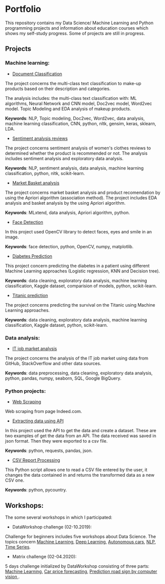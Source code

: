 # Portfolio

This repository contains my Data Science/ Machine Learning and Python programming projects and information about education courses which shows my self-study progress. Some of projects are still in progress.

## Projects
### Machine learning:

* [Document Classification](https://github.com/aniass/Document-Classification-NLP)

The project concerns the multi-class text classification to make-up products based on their description and categories. 

The analysis includes: the multi-class text classification with:  ML algorithms,  Neural Network and CNN model, Doc2vec model, Word2vec model. 
Topic Modeling and EDA analysis of makeup products.

**Keywords**: NLP, Topic modeling, Doc2vec, Word2vec, data analysis, machine learning classification, CNN, python, nltk, gensim, keras, sklearn, LDA.

* [Sentiment analysis reviews](https://github.com/aniass/Sentiment-analysis-reviews)

The project concerns sentiment analysis of women's clothes reviews to determined whether the product is recommended or not. The analysis includes sentiment analysis and exploratory data analysis.

**Keywords**: NLP, sentiment analysis, data analysis, machine learning classification, python, nltk, scikit-learn.

* [Market Basket analysis](https://github.com/aniass/Market-basket-analysis)

The project concerns market basket analysis and product recomendation by using the Apriori algorithm (association method). The project includes EDA analysis and basket analysis by the using Apriori algorithm.

**Keywords**: MLxtend, data analysis, Apriori algorithm, python.

* [Face Detection](https://github.com/aniass/Face-Detection-with-OpenCV)

In this project used OpenCV library to detect faces, eyes and smile in an image.

**Keywords**: face detection, python, OpenCV, numpy, matplotlib.

* [Diabetes Prediction](https://github.com/aniass/Diabetes-Prediction)

This project concern predicting the diabetes in a patient using different Machine Learning approaches (Logistic regression, KNN and Decision tree). 

**Keywords**: data cleaning, exploratory data analysis, machine learning classification, Kaggle dataset, comparision of models, python, scikit-learn. 

* [Titanic prediction](https://github.com/aniass/Titanic-Machine-Learning)

The project concerns predicting the survival on the Titanic using Machine Learning approaches. 

**Keywords**: data cleaning, exploratory data analysis, machine learning classification, Kaggle dataset, python, scikit-learn. 

### Data analysis:
* [IT job market analysis](https://github.com/aniass/IT-job-market-analysis)

The project concerns the analysis of the IT job market using data from GitHub, StackOverflow and other data sources.

**Keywords**: data preprocessing, data cleaning, exploratory data analysis, python, pandas, numpy, seaborn, SQL, Google BigQuery. 

### Python projects:
* [Web Scraping](https://github.com/aniass/IT-job-market-analysis/blob/master/AS_web-scraping.ipynb)

Web scraping from page Indeed.com.

* [Extracting data using API](https://github.com/aniass/Extracting-data-using-API)

In this project used the API to get the data and create a dataset. These are two examples of get the data from an API. The data received was saved in json format. Then they were exported to a csv file.

**Keywords**: python, requests, pandas, json.

* [CSV Report Processing](https://github.com/aniass/CSV_Report_Processing)

This Python script allows one to read a CSV file entered by the user, it changes the data contained in and returns the transformed data as a new CSV one.

**Keywords**: python, pycountry.

## Workshops:
The some several workshops in which I participated:

* DataWorkshop challenge (02-10.2019): 

Challenge for beginners includes five workshops about Data Science. The topics concern [Machine Learning](https://github.com/aniass/DataWorkshop-challenge-1), [Deep Learning](https://github.com/aniass/DataWorkshop-challenge-2), [Autonomous cars](https://github.com/aniass/DataWorkshop-challenge-3), [NLP](https://github.com/aniass/DataWorkshop-challenge-4), [Time Series](https://github.com/aniass/DataWorkshop-challenge-5). 

* Matrix challenge (02-04.2020):

5 days challenge initialized by DataWorkshop consisting of three parts: [Machine Learning](https://github.com/aniass/dw_matrix), [Car price forecasting](https://github.com/aniass/dw_matrix_car), [Prediction road sign by computer vision ](https://github.com/aniass/dw_matrix_road_sign).
